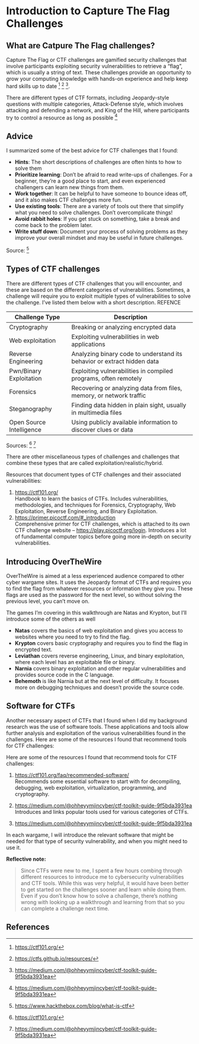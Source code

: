 # Introduction to Capture The Flag Challenges

## What are Catpure The Flag challenges? 

Capture The Flag or CTF challenges are gamified security challenges that involve participants exploiting security vulnerabilities to retrieve a “flag”, which is usually a string of text. These challenges provide an opportunity to grow your computing knowledge with hands-on experience and help keep hard skills up to date [^1] [^2] [^3]. 

There are different types of CTF formats, including Jeopardy-style questions with multiple categories, Attack-Defense style, which involves attacking and defending a network, and King of the Hill, where participants try to control a resource as long as possible [^3]

## Advice 
I summarized some of the best advice for CTF challenges that I found:
+ **Hints**: The short descriptions of challenges are often hints to how to solve them
+ **Prioritize learning**: Don’t be afraid to read write-ups of challenges. For a beginner, they’re a good place to start, and even experienced challengers can learn new things from them.
+ **Work together**: It can be helpful to have someone to bounce ideas off, and it also makes CTF challenges more fun.
+ **Use existing tools**: There are a variety of tools out there that simplify what you need to solve challenges. Don’t overcomplicate things!
+ **Avoid rabbit holes**: If you get stuck on something, take a break and come back to the problem later.
+ **Write stuff down**: Document your process of solving problems as they improve your overall mindset and may be useful in future challenges.

Source: [^4]

## Types of CTF challenges
There are different types of CTF challenges that you will encounter, and these are based on the different categories of vulnerabilities. Sometimes, a challenge will require you to exploit multiple types of vulnerabilities to solve the challenge. I’ve listed them below with a short description. REFENCE

|Challenge Type|Description|
|--------------|--------------------------------------|
| Cryptography   |Breaking or analyzing encrypted data|
|Web exploitation|Exploiting vulnerabilities in web applications|
|Reverse Engineering|Analyzing binary code to understand its behavior or extract hidden data|
|Pwn/Binary Exploitation|Exploiting vulnerabilities in compiled programs, often remotely|
|Forensics|Recovering or analyzing data from files, memory, or network traffic|
|Steganography|Finding data hidden in plain sight, usually in multimedia files|
|Open Source Intelligence|Using publicly available information to discover clues or data|

Sources: [^1] [^3]

There are other miscellaneous types of challenges and challenges that combine these types that are called exploitation/realistic/hybrid. 

Resources that document types of CTF challenges and their associated vulnerabilities: 
1. <https://ctf101.org/>  
Handbook to learn the basics of CTFs. Includes vulnerabilities, methodologies, and techniques for Forensics, Cryptography, Web Exploitation, Reverse Engineering, and Binary Exploitation. 
1. <https://primer.picoctf.com/#_introduction>  
Comprehensive primer for CTF challenges, which is attached to its own CTF challenge website – https://play.picoctf.org/login. Introduces a lot of fundamental computer topics before going more in-depth on security vulnerabilities.

## Introducing OverTheWire
OverTheWire is aimed at a less experienced audience compared to other cyber wargame sites. It uses the Jeopardy format of CTFs and requires you to find the flag from whatever resources or information they give you. These flags are used as the password for the next level, so without solving the previous level, you can’t move on.

The games I’m covering in this walkthrough are Natas and Krypton, but I’ll introduce some of the others as well

+ **Natas** covers the basics of web exploitation and gives you access to websites where you need to try to find the flag.   
+ **Krypton** covers basic cryptography and requires you to find the flag in encrypted text.  
+ **Leviathan** covers reverse engineering, Linux, and binary exploitation, where each level has an exploitable file or binary.  
+ **Narnia** covers binary exploitation and other regular vulnerabilities and provides source code in the C language.  
+ **Behemoth** is like Narnia but at the next level of difficulty. It focuses more on debugging techniques and doesn’t provide the source code.

## Software for CTFs
Another necessary aspect of CTFs that I found when I did my background research was the use of software tools. These applications and tools allow further analysis and exploitation of the various vulnerabilities found in the challenges. 
Here are some of the resources I found that recommend tools for CTF challenges:

Here are some of the resources I found that recommend tools for CTF challenges:
1. <https://ctf101.org/faq/recommended-software/>  
Recommends some essential software to start with for decompiling, debugging, web exploitation, virtualization, programming, and cryptography.  
    
1. <https://medium.com/@ohheyymjincyber/ctf-toolkit-guide-9f5bda3931ea>  
Introduces and links popular tools used for various categories of CTFs.   
1. <https://medium.com/@ohheyymjincyber/ctf-toolkit-guide-9f5bda3931ea>

In each wargame, I will introduce the relevant software that might be needed for that type of security vulnerability, and when you might need to use it.

**Reflective note:**
> Since CTFs were new to me, I spent a few hours combing through different resources to introduce me to cybersecurity vulnerabilities and CTF tools. While this was very helpful, it would have been better to get started on the challenges sooner and learn while doing them. Even if you don’t know how to solve a challenge, there’s nothing wrong with looking up a walkthrough and learning from that so you can complete a challenge next time. 

## References
[^1]: <https://ctf101.org/>
[^2]: <https://ctfs.github.io/resources/>
[^3]: <https://medium.com/@ohheyymjincyber/ctf-toolkit-guide-9f5bda3931ea>
[^4]: <https://www.hackthebox.com/blog/what-is-ctf>




